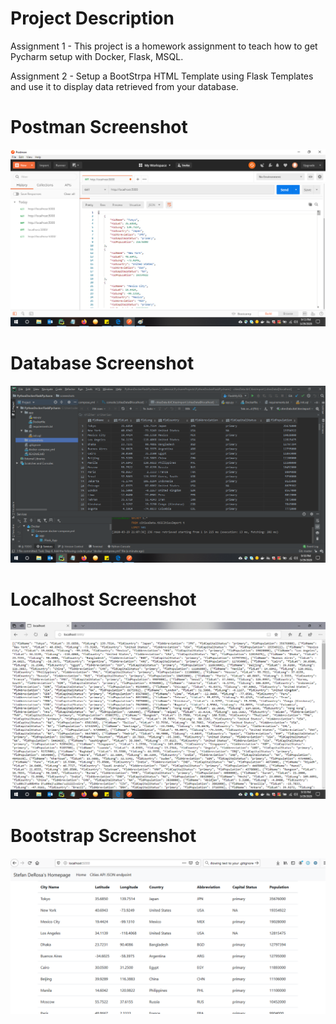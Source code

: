 # Project Description

Assignment 1 - This project is a homework assignment to teach how to get Pycharm setup with Docker, Flask, MSQL.

Assignment 2 - Setup a BootStrpa HTML Template using Flask Templates and use it to display data retrieved from your database.

# Postman Screenshot
![postman request output](screenshots/StefanDeRosaPostman.png)
# Database Screenshot
![postman request output](screenshots/StefanDeRosaDatabase.png)
# Localhost Screenshot
![postman request output](screenshots/StefanDeRosaLocalHost.png)
# Bootstrap Screenshot
![postman request output](screenshots/StefanDeRosaBootstrap.PNG)
